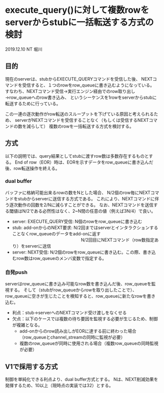 # execute_query()に対して複数rowをserverからstubに一括転送する方式の検討
2019.12.10 NT 堀川

## 目的
現在のserverは、stubからEXECUTE_QUERYコマンドを受信した後、
NEXTコマンドを受信すると、１つのrowをrow_queueに書き込むようになっている。
すなわち、NEXTコマンド受信→実行エンジン経由でのrow取り出し→row_queueへのrow書き込み、
というシーケンスを1rowをserverからstubに転送するために行っている。

この一連の逐次動作がrow転送のスループットを下げている原因と考えられるため、
serverがNEXTコマンドを受信することなく（もしくは受信するNEXTコマンドの数を減らして）
複数のrowを一括転送する方式を検討する。

## 方式
以下の説明では、query結果としてstubに渡すrow数は多数存在するものとする。
End of row（EOR）時は、EORを示すデータをrow_queueに書き込んだ後、row転送操作を終える。

### dual buffer
バッファに格納可能出来るrowの数をNとした場合、
N/2個のrow毎にNEXTコマンドをstubからserverに送信する方式である。
これにより、NEXTコマンドに伴う逐次動作の回数を2/Nに減らすことができる。
なお、NEXTコマンドを送信する閾値はN/2である必然性はなく、2~N間の任意の値（例えば3N/4）で良い。

* server: EXECUTE_QUERY受信: N個のrowをrow_queueに書き込む
* stub: add-onからのNEXT要求: N/2回まではserverとインタラクションすることなくrow_queueのデータをadd-onに返す  
　　　　　　　　　　　　　　　　N/2回目にNEXTコマンド（row数指定あり）をserverに送信
* server: NEXT受信: N/2個のrowをrow_queueに書き込む。この際、書き込むrow数はrow_queueのメンバ変数で指定する。

### 自発push
serverはrow_queueに書き込み可能なrow数を書き込んだ後、row_queueを監視する。
そして（stubがrow_queueからrowを取り出したことで）、
row_queueに空きが生じたことを検知すると、row_queueに新たなrowを書き込む。

* 利点：stub→serverへのNEXTコマンド受け渡しをなくせる
* 欠点：以下のケースでは複数の待ち要因を監視する必要が生じるため、制御が複雑となる。
  * add-onからのrow読み出しがEORに達する前に終わった場合（row_queueとchannel_streamの同時に監視が必要）
  * 複数のrow_queueが同時に使用される場合（複数row_queueの同時監視が必要）


## V1で採用する方式
制御を単純化できる利点より、dual buffer方式とする。
Nは、NEXT削減効果を発揮するため、10以上（現時点の実装では32）とする。
